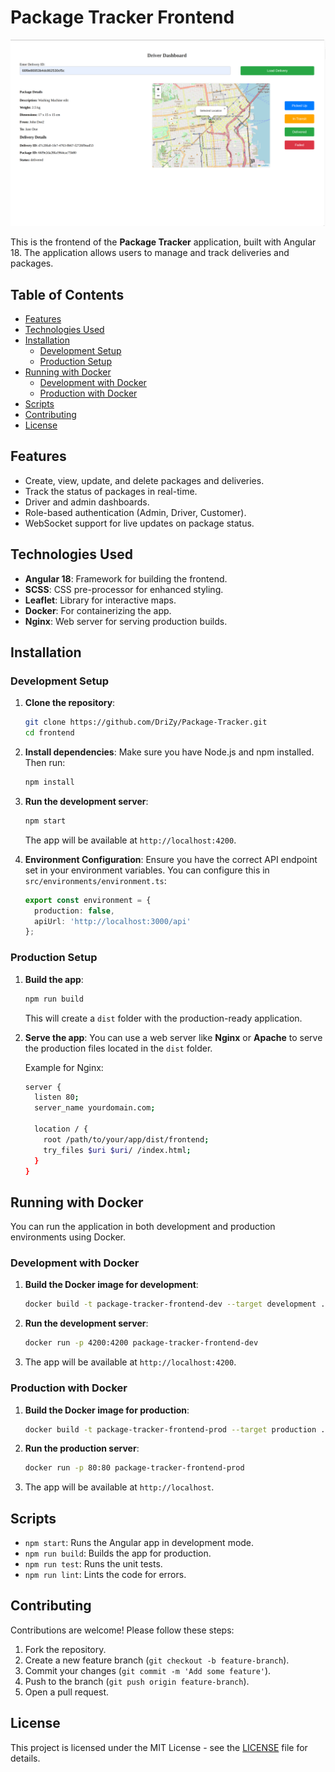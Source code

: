 # Package Tracker Frontend

![Package Tracker Screenshot](../package-tracker.png)

This is the frontend of the **Package Tracker** application, built with Angular 18. The application allows users to manage and track deliveries and packages.

## Table of Contents

- [Features](#features)
- [Technologies Used](#technologies-used)
- [Installation](#installation)
  - [Development Setup](#development-setup)
  - [Production Setup](#production-setup)
- [Running with Docker](#running-with-docker)
  - [Development with Docker](#development-with-docker)
  - [Production with Docker](#production-with-docker)
- [Scripts](#scripts)
- [Contributing](#contributing)
- [License](#license)

## Features

- Create, view, update, and delete packages and deliveries.
- Track the status of packages in real-time.
- Driver and admin dashboards.
- Role-based authentication (Admin, Driver, Customer).
- WebSocket support for live updates on package status.

## Technologies Used

- **Angular 18**: Framework for building the frontend.
- **SCSS**: CSS pre-processor for enhanced styling.
- **Leaflet**: Library for interactive maps.
- **Docker**: For containerizing the app.
- **Nginx**: Web server for serving production builds.

## Installation

### Development Setup

1. **Clone the repository**:
    ```bash
    git clone https://github.com/DriZy/Package-Tracker.git
    cd frontend
    ```

2. **Install dependencies**:
   Make sure you have Node.js and npm installed. Then run:
    ```bash
    npm install
    ```

3. **Run the development server**:
    ```bash
    npm start
    ```
   The app will be available at `http://localhost:4200`.

4. **Environment Configuration**:
   Ensure you have the correct API endpoint set in your environment variables. You can configure this in `src/environments/environment.ts`:
    ```typescript
    export const environment = {
      production: false,
      apiUrl: 'http://localhost:3000/api'
    };
    ```

### Production Setup

1. **Build the app**:
    ```bash
    npm run build
    ```
   This will create a `dist` folder with the production-ready application.

2. **Serve the app**:
   You can use a web server like **Nginx** or **Apache** to serve the production files located in the `dist` folder.

   Example for Nginx:
    ```bash
    server {
      listen 80;
      server_name yourdomain.com;

      location / {
        root /path/to/your/app/dist/frontend;
        try_files $uri $uri/ /index.html;
      }
    }
    ```

## Running with Docker

You can run the application in both development and production environments using Docker.

### Development with Docker

1. **Build the Docker image for development**:
    ```bash
    docker build -t package-tracker-frontend-dev --target development .
    ```

2. **Run the development server**:
    ```bash
    docker run -p 4200:4200 package-tracker-frontend-dev
    ```

3. The app will be available at `http://localhost:4200`.

### Production with Docker

1. **Build the Docker image for production**:
    ```bash
    docker build -t package-tracker-frontend-prod --target production .
    ```

2. **Run the production server**:
    ```bash
    docker run -p 80:80 package-tracker-frontend-prod
    ```

3. The app will be available at `http://localhost`.

## Scripts

- `npm start`: Runs the Angular app in development mode.
- `npm run build`: Builds the app for production.
- `npm run test`: Runs the unit tests.
- `npm run lint`: Lints the code for errors.

## Contributing

Contributions are welcome! Please follow these steps:

1. Fork the repository.
2. Create a new feature branch (`git checkout -b feature-branch`).
3. Commit your changes (`git commit -m 'Add some feature'`).
4. Push to the branch (`git push origin feature-branch`).
5. Open a pull request.

## License

This project is licensed under the MIT License - see the [LICENSE](LICENSE) file for details.
